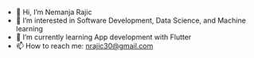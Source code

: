 - 👋 Hi, I’m Nemanja Rajic
- 👀 I’m interested in Software Development, Data Science, and Machine learning
- 🌱 I’m currently learning App development with Flutter
- 📫 How to reach me: nrajic30@gmail.com

<!---
nemanjarajic/nemanjarajic is a ✨ special ✨ repository because its `README.md` (this file) appears on your GitHub profile.
You can click the Preview link to take a look at your changes.
--->
